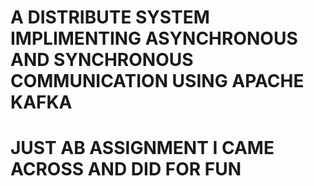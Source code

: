 # A DISTRIBUTE SYSTEM IMPLIMENTING ASYNCHRONOUS AND SYNCHRONOUS COMMUNICATION USING APACHE KAFKA
# JUST AB ASSIGNMENT I CAME ACROSS AND DID FOR FUN
